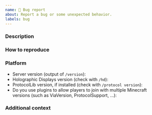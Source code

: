 ```yaml
---
name: 🐞 Bug report
about: Report a bug or some unexpected behavior.
labels: bug
---
```

<!--

Before opening a bug report:
 * Read the FAQ: https://filoghost.me/docs/holographic-displays/faq
 * Try the latest development build: https://ci.codemc.io/job/filoghost/job/HolographicDisplays
 * Make sure the bug hasn't already been reported (you can add comments to the existing issue)
 
 Don't paste long text files in the description, upload them as attachments or on Pastebin.

-->

### Description
<!-- Write a clear and concise description of the bug -->


### How to reproduce
<!-- A list of steps to reproduce the bug -->


### Platform
<!-- Fill in the list below -->
- Server version (output of `/version`): 
- Holographic Displays version (check with `/hd`): 
- ProtocolLib version, if installed (check with `/protocol version`): 
- Do you use plugins to allow players to join with multiple Minecraft versions (such as ViaVersion, ProtocolSupport, ...): 


### Additional context
<!-- Screenshots, errors, configurations (if relevant) -->
